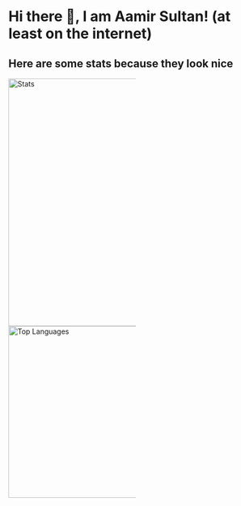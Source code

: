 <!-- ### Hi there 👋 -->
<!---->
<!---->
<!-- **aamir-sultan/aamir-sultan** is a ✨ _special_ ✨ repository because its `README.md` (this file) appears on your GitHub profile. -->
<!---->
<!-- Here are some ideas to get you started: -->
<!---->
<!-- - 🔭 I’m currently working on ... -->
<!-- - 🌱 I’m currently learning ... -->
<!-- - 👯 I’m looking to collaborate on ... -->
<!-- - 🤔 I’m looking for help with ... -->
<!-- - 💬 Ask me about ... -->
<!-- - 📫 How to reach me: ... -->
<!-- - 😄 Pronouns: ... -->
<!-- - ⚡ Fun fact: ... -->
<!-- -->
<!-- # 💫About Me : -->
<!-- - 🔭 I'm currently working UVM based verification projects. -->
<!-- - 🤔 I'm trying find collaboration on the open source flow for surelog and UHDM -->
<!---->
<!-- ## 🌐Socials -->
<!-- [![YouTube](https://img.shields.io/badge/YouTube-%23FF0000.svg?logo=YouTube&logoColor=white)](https://youtube.com/c/Aamir Sultan )  -->
<!---->
<!-- # 💻Tech Stack -->
<!-- ![C](https://img.shields.io/badge/c-%2300599C.svg?style=for-the-badge&logo=c&logoColor=white) ![C++](https://img.shields.io/badge/c++-%2300599C.svg?style=for-the-badge&logo=c%2B%2B&logoColor=white) ![LaTeX](https://img.shields.io/badge/latex-%23008080.svg?style=for-the-badge&logo=latex&logoColor=white) ![Markdown](https://img.shields.io/badge/markdown-%23000000.svg?style=for-the-badge&logo=markdown&logoColor=white) ![Python](https://img.shields.io/badge/python-3670A0?style=for-the-badge&logo=python&logoColor=ffdd54) ![Rust](https://img.shields.io/badge/rust-%23000000.svg?style=for-the-badge&logo=rust&logoColor=white) ![Scala](https://img.shields.io/badge/scala-%23DC322F.svg?style=for-the-badge&logo=scala&logoColor=white) ![Adobe Illustrator](https://img.shields.io/badge/adobeillustrator-%23FF9A00.svg?style=for-the-badge&logo=adobeillustrator&logoColor=white) ![Adobe Photoshop](https://img.shields.io/badge/adobephotoshop-%2331A8FF.svg?style=for-the-badge&logo=adobephotoshop&logoColor=white) ![Gimp Gnu Image Manipulation Program](https://img.shields.io/badge/Gimp-657D8B?style=for-the-badge&logo=gimp&logoColor=FFFFFF) ![Inkscape](https://img.shields.io/badge/Inkscape-e0e0e0?style=for-the-badge&logo=inkscape&logoColor=080A13) ![Docker](https://img.shields.io/badge/docker-%230db7ed.svg?style=for-the-badge&logo=docker&logoColor=white) ![Jira](https://img.shields.io/badge/jira-%230A0FFF.svg?style=for-the-badge&logo=jira&logoColor=white) -->
<!-- # 📊GitHub Stats : -->
<!-- ![](https://github-readme-stats.vercel.app/api?username=aamir-sultan&theme=gruvbox&hide_border=false&include_all_commits=false&count_private=false)<br/> -->
<!-- ![](https://github-readme-streak-stats.herokuapp.com/?user=aamir-sultan&theme=gruvbox&hide_border=false)<br/> -->
<!-- ![](https://github-readme-stats.vercel.app/api/top-langs/?username=aamir-sultan&theme=gruvbox&hide_border=false&include_all_commits=false&count_private=false&layout=compact) -->
<!---->
<!-- ## 🏆GitHub Trophies -->
<!-- ![](https://github-profile-trophy.vercel.app/?username=aamir-sultan&theme=gruvbox&no-frame=false&no-bg=true&margin-w=4) -->
<!---->
<!-- ### ✍️Random Dev Quote -->
<!-- ![](https://quotes-github-readme.vercel.app/api?type=horizontal&theme=gruvbox) -->
<!---->
<!-- <!-- ### 😂Random Dev Meme -->
<!-- <img src="https://random-memer.herokuapp.com/" width="512px"/> -->
<!---->
<!-- --- -->
<!-- [![](https://visitcount.itsvg.in/api?id=aamir-sultan&icon=0&color=6)](https://visitcount.itsvg.in) -->

# Hi there 👋, I am Aamir Sultan! (at least on the internet)

## Here are some stats because they look nice
<div>
    <img src="https://github-readme-stats.vercel.app/api?username=aamir-sultan&amp;hide_border=true&amp;show_icons=true&amp;count_private=true&amp;include_all_commits=true&amp;bg_color=0d1117ff&amp;theme=dark" alt="Stats" width="490" style="max-width:50%">
    <img src="https://github-readme-stats.vercel.app/api/top-langs/?username=aamir-sultan&amp;hide_border=true&amp;bg_color=0d1117ff&amp;&amp;langs_count=20&amp;layout=compact&amp;theme=dark" alt="Top Languages"width="340" style="max-width:50%">
</div>

<!-- ![trophy](https://github-profile-trophy.vercel.app/?username=aamir-sultan&theme=darkhub&column=7&no-bg=true&no-frame=true) -->
